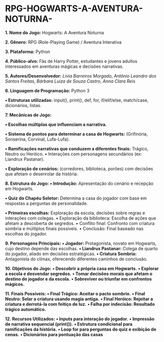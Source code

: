 # RPG-HOGWARTS-A-AVENTURA-NOTURNA-

**1. Nome do Jogo:**
Hogwarts: A Aventura Noturna

**2. Gênero:**
RPG (Role-Playing Game) / Aventura Interativa 

**3. Plataforma:**
Python 

**4. Público-alvo:**
Fãs de Harry Potter, estudantes e jovens adultos interessados em aventuras mágicas e decisões narrativas. 

**5. Autores/Desenvolvedor:** 
*Livia Barreiros Morgado*, *Antônio Leandro dos Santos Freitas*, *Bárbara Luiza de Souza Castro*, *Anna Clara Reis*

**6. Linguagem de Programação:**
Python 3 

**• Estruturas utilizadas:** input(), print(), def, for, if/elif/else, match/case, dicionários, listas. 

**7. Mecânicas de Jogo:** 

**• Escolhas múltiplas que influenciam a narrativa.** 

**• Sistema de pontos para determinar a casa de Hogwarts:** (Grifinória, Sonserina, Corvinal, Lufa-Lufa). 

**• Ramificações narrativas que conduzem a diferentes finais:** Trágico, Neutro ou Heróico. • Interações com personagens secundários (ex: Liandrux Pastanar). 

**• Exploração de cenários:** (corredores, biblioteca, porões) com decisões que afetam o desenrolar da história. 

**8. Estrutura do Jogo:** 
**• Introdução:** Apresentação do cenário e recepção em Hogwarts.

**• Quiz do Chapéu Seletor:** Determina a casa do jogador com base em respostas a perguntas de personalidade. 

**• Primeiras escolhas:** Exploração da escola, decisões sobre regras e interações com colegas. • Exploração da biblioteca: Escolha de ações que afetam a descoberta de segredos. • Conflito final: Confronto com criatura sombria e múltiplos finais possíveis. • Conclusão: Final baseado nas escolhas do jogador. 

**9. Personagens Principais:** 
**• Jogador:** Protagonista, novato em Hogwarts, cujo destino depende das escolhas.
**• Liandrux Pastanar:** Colega de quarto do jogador, aliado em decisões estratégicas. 
**• Criatura Sombria:** Antagonista do clímax, oferecendo diferentes caminhos de conclusão. 

**10. Objetivos do Jogo:** 
**• Descobrir a própria casa em Hogwarts.**
**• Explorar a escola e desvendar segredos.** 
**• Tomar decisões morais que afetam o destino do jogador e da escola.** 
**• Sobreviver ou triunfar em confrontos mágicos.**

**11. Finais Possíveis:**
**• Final Trágico: Aceitar o pacto sombrio.** 
**• Final Neutro: Selar a criatura usando magia antiga.**
**• Final Heróico: Rejeitar a criatura e derrotá-la com feitiço de luz.** 
**• Falha por indecisão: Resultado trágico automático.** 

**12. Recursos Utilizados:** 
**• Inputs para interação do jogador.** 
**• Impressão de narrativa sequencial (print()).** 
**• Estrutura condicional para ramificações da história.** 
**• Loop for para perguntas do quiz e exibição de cenas.** 
**• Dicionários para pontuação das casas**
